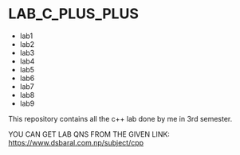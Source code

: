 # LAB_C_PLUS_PLUS
- lab1
- lab2
- lab3 
- lab4
- lab5
- lab6
- lab7
- lab8
- lab9 

This repository contains all the c++ lab done by me in 3rd semester.

YOU CAN GET LAB QNS FROM THE GIVEN LINK:  
https://www.dsbaral.com.np/subject/cpp
